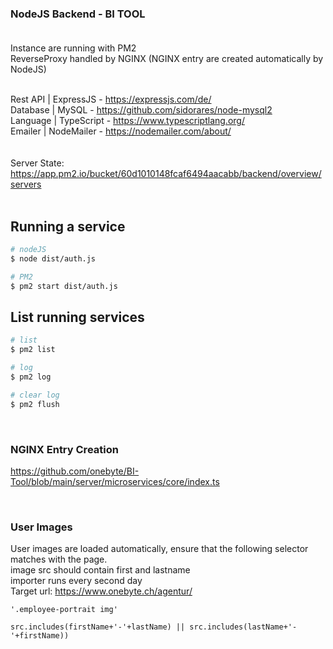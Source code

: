 ### NodeJS Backend - BI TOOL <br><br>

Instance are running with PM2<br>
ReverseProxy handled by NGINX (NGINX entry are created automatically by NodeJS) <br> <br>


Rest API         | ExpressJS  - https://expressjs.com/de/ <br>
Database         | MySQL      - https://github.com/sidorares/node-mysql2 <br>
Language         | TypeScript - https://www.typescriptlang.org/ <br>
Emailer          | NodeMailer - https://nodemailer.com/about/ <br>
<br><br>
Server State: 
https://app.pm2.io/bucket/60d1010148fcaf6494aacabb/backend/overview/servers
<br><br>

## Running a service

```bash
# nodeJS
$ node dist/auth.js

# PM2
$ pm2 start dist/auth.js

```


## List running services

```bash
# list
$ pm2 list

# log
$ pm2 log 

# clear log
$ pm2 flush 

```
<br>

### NGINX Entry Creation 
https://github.com/onebyte/BI-Tool/blob/main/server/microservices/core/index.ts

<br>

### User Images
User images are loaded automatically, ensure that the following selector matches with the page.<br>
image src should contain first and lastname<br>
importer runs every second day<br>
Target url: https://www.onebyte.ch/agentur/

```
'.employee-portrait img'

```

``` 
src.includes(firstName+'-'+lastName) || src.includes(lastName+'-'+firstName))
```
